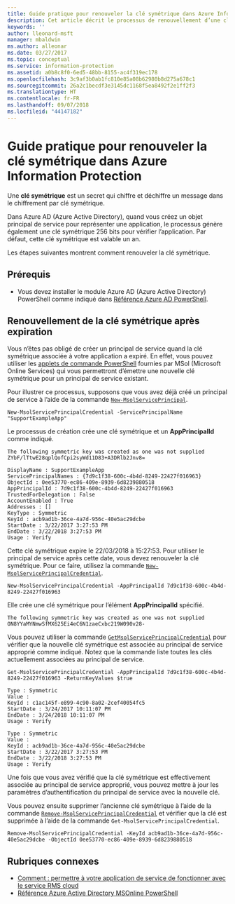 ```yaml
---
title: Guide pratique pour renouveler la clé symétrique dans Azure Information Protection
description: Cet article décrit le processus de renouvellement d’une clé symétrique dans Azure Information Protection.
keywords: ''
author: lleonard-msft
manager: mbaldwin
ms.author: alleonar
ms.date: 03/27/2017
ms.topic: conceptual
ms.service: information-protection
ms.assetid: a0b8c8f0-6ed5-48bb-8155-ac4f319ec178
ms.openlocfilehash: 3c9af3b0ab1fc810e85a08b62980b8d275a678c1
ms.sourcegitcommit: 26a2c1becdf3e3145dc1168f5ea8492f2e1ff2f3
ms.translationtype: HT
ms.contentlocale: fr-FR
ms.lasthandoff: 09/07/2018
ms.locfileid: "44147182"
---
```

# <a name="how-to-renew-the-symmetric-key-in-azure-information-protection"></a>Guide pratique pour renouveler la clé symétrique dans Azure Information Protection

Une **clé symétrique** est un secret qui chiffre et déchiffre un message dans le chiffrement par clé symétrique.  

Dans Azure AD (Azure Active Directory), quand vous créez un objet principal de service pour représenter une application, le processus génère également une clé symétrique 256 bits pour vérifier l’application. Par défaut, cette clé symétrique est valable un an. 

Les étapes suivantes montrent comment renouveler la clé symétrique. 

## <a name="prerequisites"></a>Prérequis

* Vous devez installer le module Azure AD (Azure Active Directory) PowerShell comme indiqué dans [Référence Azure AD PowerShell](https://docs.microsoft.com/powershell/msonline/).


## <a name="renewing-the-symmetric-key-after-expiry"></a>Renouvellement de la clé symétrique après expiration

Vous n’êtes pas obligé de créer un principal de service quand la clé symétrique associée à votre application a expiré. En effet, vous pouvez utiliser les [applets de commande PowerShell](https://docs.microsoft.com/powershell/module/msonline) fournies par MSol (Microsoft Online Services) qui vous permettront d’émettre une nouvelle clé symétrique pour un principal de service existant.

Pour illustrer ce processus, supposons que vous avez déjà créé un principal de service à l’aide de la commande [`New-MsolServicePrincipal`](https://docs.microsoft.com/powershell/msonline/v1/new-msolserviceprincipalcredential).

```
New-MsolServicePrincipalCredential -ServicePrincipalName "SupportExampleApp"
```

Le processus de création crée une clé symétrique et un **AppPrincipalId** comme indiqué.

```
The following symmetric key was created as one was not supplied
ZYbF/lTtwE28qplQofCpi2syWd11D83+A3DRlb2Jnv8=

DisplayName : SupportExampleApp
ServicePrincipalNames : {7d9c1f38-600c-4b4d-8249-22427f016963}
ObjectId : 0ee53770-ec86-409e-8939-6d8239880518
AppPrincipalId : 7d9c1f38-600c-4b4d-8249-22427f016963
TrustedForDelegation : False
AccountEnabled : True
Addresses : []
KeyType : Symmetric
KeyId : acb9ad1b-36ce-4a7d-956c-40e5ac29dcbe
StartDate : 3/22/2017 3:27:53 PM
EndDate : 3/22/2018 3:27:53 PM
Usage : Verify
```

Cette clé symétrique expire le 22/03/2018 à 15:27:53. Pour utiliser le principal de service après cette date, vous devez renouveler la clé symétrique. Pour ce faire, utilisez la commande [`New-MsolServicePrincipalCredential`](https://docs.microsoft.com/powershell/msonline/v1/new-msolserviceprincipalcredential). 

```
New-MsolServicePrincipalCredential -AppPrincipalId 7d9c1f38-600c-4b4d-8249-22427f016963
```

Elle crée une clé symétrique pour l’élément **AppPrincipalId** spécifié.

```
The following symmetric key was created as one was not supplied ON8YYaMYNmwSfMX625Ei4eC6N1zaeCxbc219W090v28-
```
Vous pouvez utiliser la commande [`GetMsolServicePrincipalCredential`](https://docs.microsoft.com/powershell/msonline/v1/get-msolserviceprincipalcredential) pour vérifier que la nouvelle clé symétrique est associée au principal de service approprié comme indiqué. Notez que la commande liste toutes les clés actuellement associées au principal de service.

```
Get-MsolServicePrincipalCredential -AppPrincipalId 7d9c1f38-600c-4b4d-8249-22427f016963 -ReturnKeyValues $true

Type : Symmetric
Value :
KeyId : c1ac145f-e899-4c90-8a02-2cef40054fc5
StartDate : 3/24/2017 10:11:07 PM
EndDate : 3/24/2018 10:11:07 PM
Usage : Verify

Type : Symmetric
Value :
KeyId : acb9ad1b-36ce-4a7d-956c-40e5ac29dcbe
StartDate : 3/22/2017 3:27:53 PM
EndDate : 3/22/2018 3:27:53 PM
Usage : Verify
```

Une fois que vous avez vérifié que la clé symétrique est effectivement associée au principal de service approprié, vous pouvez mettre à jour les paramètres d’authentification du principal de service avec la nouvelle clé. 

Vous pouvez ensuite supprimer l’ancienne clé symétrique à l’aide de la commande [`Remove-MsolServicePrincipalCredential`](https://docs.microsoft.com/powershell/msonline/v1/remove-msolserviceprincipalcredential) et vérifier que la clé est supprimée à l’aide de la commande `Get-MsolServicePrincipalCredential`.

```
Remove-MsolServicePrincipalCredential -KeyId acb9ad1b-36ce-4a7d-956c-40e5ac29dcbe -ObjectId 0ee53770-ec86-409e-8939-6d8239880518
```

## <a name="related-topics"></a>Rubriques connexes

* [Comment : permettre à votre application de service de fonctionner avec le service RMS cloud](how-to-use-file-api-with-aadrm-cloud.md)
* [Référence Azure Active Directory MSOnline PowerShell](https://docs.microsoft.com/powershell/msonline/)
